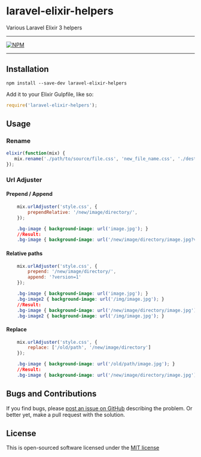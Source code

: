 # laravel-elixir-helpers
Various Laravel Elixir 3 helpers 

***
[![NPM](https://nodei.co/npm/laravel-elixir-helpers.png?downloads=true&downloadRank=true)](https://npmjs.org/package/laravel-elixir-helpers)
***

## Installation

`npm install --save-dev laravel-elixir-helpers`

Add it to your Elixir Gulpfile, like so:

```javascript
require('laravel-elixir-helpers');
```


## Usage

### Rename
```javascript
elixir(function(mix) {
   mix.rename('./path/to/source/file.css', 'new_file_name.css', './destination/path');
});
```

### Url Adjuster

#### Prepend / Append
```javascript
    mix.urlAdjuster('style.css', {
        prependRelative: '/new/image/directory/',
    });
```
```css
    .bg-image { background-image: url('image.jpg'); }
    //Result:
    .bg-image { background-image: url('/new/image/directory/image.jpg?version=1'); }
```
#### Relative paths
```javascript
    mix.urlAdjuster('style.css', {
        prepend: '/new/image/directory/',
        append: '?version=1'
    });
```
```css
    .bg-image { background-image: url('image.jpg'); }
    .bg-image2 { background-image: url('/img/image.jpg'); }
    //Result:
    .bg-image { background-image: url('/new/image/directory/image.jpg'); }
    .bg-image2 { background-image: url('/img/image.jpg'); }
```

#### Replace
```javascript
    mix.urlAdjuster('style.css', {
        replace: ['/old/path', '/new/image/directory']
    });
```
```css
    .bg-image { background-image: url('/old/path/image.jpg'); }
    //Result:
    .bg-image { background-image: url('/new/image/directory/image.jpg'); }
```

## Bugs and Contributions

If you find bugs, please [post an issue on GitHub](https://github.com/DarkaOnLine/laravel-elixir-helpers/issues) describing the problem.
Or better yet, make a pull request with the solution.

## License

This is open-sourced software licensed under the [MIT license](http://opensource.org/licenses/MIT)
